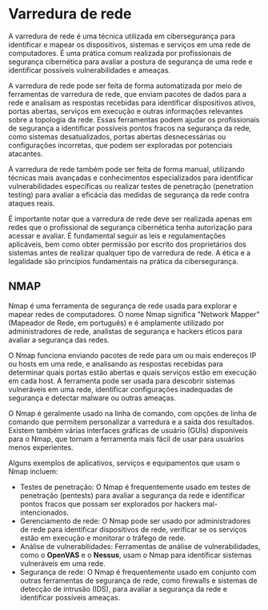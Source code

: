 # Varredura de rede

A varredura de rede é uma técnica utilizada em cibersegurança para identificar e mapear os dispositivos, sistemas e serviços em uma rede de computadores. É uma prática comum realizada por profissionais de segurança cibernética para avaliar a postura de segurança de uma rede e identificar possíveis vulnerabilidades e ameaças.

A varredura de rede pode ser feita de forma automatizada por meio de ferramentas de varredura de rede, que enviam pacotes de dados para a rede e analisam as respostas recebidas para identificar dispositivos ativos, portas abertas, serviços em execução e outras informações relevantes sobre a topologia da rede. Essas ferramentas podem ajudar os profissionais de segurança a identificar possíveis pontos fracos na segurança da rede, como sistemas desatualizados, portas abertas desnecessárias ou configurações incorretas, que podem ser exploradas por potenciais atacantes.

A varredura de rede também pode ser feita de forma manual, utilizando técnicas mais avançadas e conhecimentos especializados para identificar vulnerabilidades específicas ou realizar testes de penetração (penetration testing) para avaliar a eficácia das medidas de segurança da rede contra ataques reais.

É importante notar que a varredura de rede deve ser realizada apenas em redes que o profissional de segurança cibernética tenha autorização para acessar e avaliar. É fundamental seguir as leis e regulamentações aplicáveis, bem como obter permissão por escrito dos proprietários dos sistemas antes de realizar qualquer tipo de varredura de rede. A ética e a legalidade são princípios fundamentais na prática da cibersegurança.

## NMAP

Nmap é uma ferramenta de segurança de rede usada para explorar e mapear redes de computadores. O nome Nmap significa "Network Mapper" (Mapeador de Rede, em português) e é amplamente utilizado por administradores de rede, analistas de segurança e hackers éticos para avaliar a segurança das redes.

O Nmap funciona enviando pacotes de rede para um ou mais endereços IP ou hosts em uma rede, e analisando as respostas recebidas para determinar quais portas estão abertas e quais serviços estão em execução em cada host. A ferramenta pode ser usada para descobrir sistemas vulneráveis em uma rede, identificar configurações inadequadas de segurança e detectar malware ou outras ameaças.

O Nmap é geralmente usado na linha de comando, com opções de linha de comando que permitem personalizar a varredura e a saída dos resultados. Existem também várias interfaces gráficas de usuário (GUIs) disponíveis para o Nmap, que tornam a ferramenta mais fácil de usar para usuários menos experientes.

Alguns exemplos de aplicativos, serviços e equipamentos que usam o Nmap incluem:

- Testes de penetração: O Nmap é frequentemente usado em testes de penetração (pentests) para avaliar a segurança da rede e identificar pontos fracos que possam ser explorados por hackers mal-intencionados.
- Gerenciamento de rede: O Nmap pode ser usado por administradores de rede para identificar dispositivos de rede, verificar se os serviços estão em execução e monitorar o tráfego de rede.
- Análise de vulnerabilidades: Ferramentas de análise de vulnerabilidades, como o **OpenVAS** e o **Nessus**, usam o Nmap para identificar sistemas vulneráveis em uma rede.
- Segurança de rede: O Nmap é frequentemente usado em conjunto com outras ferramentas de segurança de rede, como firewalls e sistemas de detecção de intrusão (IDS), para avaliar a segurança da rede e identificar possíveis ameaças.

